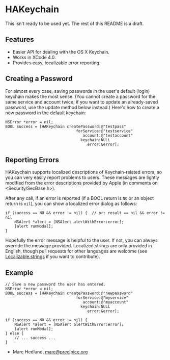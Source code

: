 
# HAKeychain #

This isn't ready to be used yet. The rest of this README is a draft.


## Features ##

* Easier API for dealing with the OS X Keychain.
* Works in XCode 4.0.
* Provides easy, localizable error reporting.

## Creating a Password ##

For almost every case, saving passwords in the user's default (login) keychain
makes the most sense. (You cannot create a password for the same service and
account twice; if you want to update an already-saved password, use the update
method below instead.) Here's how to create a new password in the default
keychain:

    NSError *error = nil;
    BOOL success = [HAKeychain createPassword:@"testpass"
                                   forService:@"testservice"
                                      account:@"testaccount"
                                     keychain:NULL
                                        error:&error];

## Reporting Errors ##

HAKeychain supports localized descriptions of Keychain-related errors, so
you can very easily report problems to users. These messages are lightly
modified from the error descriptions provided by Apple (in comments on 
<Security/SecBase.h>).

After any call, if an error is reported (if a BOOL return is `NO` or an object
return is `nil`), you can show a localized error dialog as follows:

    if (success == NO && error != nil) {  // or: result == nil && error != nil
        NSAlert *alert = [NSAlert alertWithError:error];
        [alert runModal];
    }

Hopefully the error message is helpful to the user. If not, you can always
override the message provided.  Localized strings are only provided in English,
though pull requests for other languages are welcome (see
[Localizable.strings](https://github.com/precipice/HAKeychain/blob/master/HAKeychain/en.lproj/Localizable.strings)
if you want to contribute).

## Example ##

    // Save a new password the user has entered.
    NSError *error = nil;
    BOOL success = [HAKeychain createPassword:@"newpassword"
                                   forService:@"myservice"
                                      account:@"myaccount"
                                     keychain:NULL
                                        error:&error];
    
    if (success == NO && error != nil) {
        NSAlert *alert = [NSAlert alertWithError:error];
        [alert runModal];
    } else {
        // ... success ...
    }

- Marc Hedlund, <marc@precipice.org>
